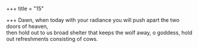 +++
title = "15"

+++
Dawn, when today with your radiance you will push apart the two  doors of heaven,  
then hold out to us broad shelter that keeps the wolf away, o goddess,  hold out refreshments consisting of cows.  